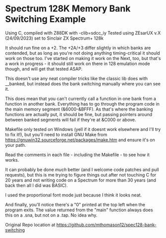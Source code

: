 # Spectrum 128K Memory Bank Switching Example

Using C, compiled with Z88DK with -clib=sdcc_iy
Tested using ZEsarUX v.X (24/09/2023) set to Sinclair ZX Spectrum+ 128k

It should run fine on a +2.  The +2A/+3 differ slightly in which banks are contended, but as long as you're not doing anything timing-critical it should work on those too.  I've started on making it work on the Next, too, but that's a work in progress - it should still work on there in 128 emulation mode though, and will get that tested ASAP.

This doesn't use any neat compiler tricks like the classic lib does with __banked, but instead does the bank switching manually where you can see it.

This does mean that you can't currently call a function in one bank from a function in another bank. Everything has to go through the program code in the main memory segment (&6000-&BFFF). As that's where the banking functions are actually put, it should be fine, but passing pointers around between banked segments will fail if they're at &C000 or above. 

Makefile only tested on Windows (yell if it doesnt work elsewhere and I'll try to fix it!), but you'll need to install GNU Make from https://gnuwin32.sourceforge.net/packages/make.htm and ensure it's on 
your path.

Read the comments in each file - including the Makefile - to see how it works.

It can probably be done *much* better (and I welcome code patches and pull requests), but this is me trying to figure things out after not touching C for 20 years and not writing code on a Spectrum for more than 30 years (and back then all I did was BASIC).

I used the proportional font mode just because I think it looks neat.

And finally, you'll notice there's a "0" printed at the top left when the program exits. The value returned from the "main" function always does this on a .sna, but not on a .tap.  No idea why.

Original Repo location at https://github.com/mthomason12/spec128-bank-switching

